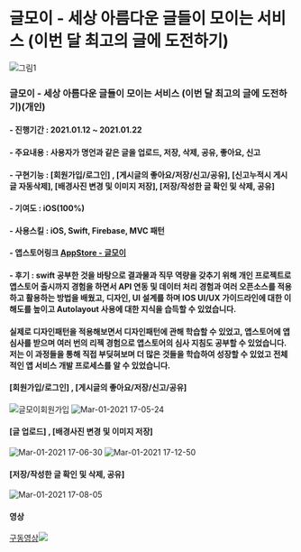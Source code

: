 # 글모이 - 세상 아름다운 글들이 모이는 서비스 (이번 달 최고의 글에 도전하기)
![그림1](https://user-images.githubusercontent.com/55137069/105467128-98bac380-5cd8-11eb-9eb9-49150b2272f1.png)


### 글모이 - 세상 아름다운 글들이 모이는 서비스 (이번 달 최고의 글에 도전하기)(개인)
#### - 진행기간 : 2021.01.12 ~ 2021.01.22
#### - 주요내용 : 사용자가 명언과 같은 글을 업로드, 저장, 삭제, 공유, 좋아요, 신고
#### - 구현기능 : [회원가입/로그인] , [게시글의 좋아요/저장/신고/공유], [신고누적시 게시글 자동삭제], [배경사진 변경 및 이미지 저장], [저장/작성한 글 확인 및 삭제, 공유]
#### - 기여도 : iOS(100%)
#### - 사용스킬 : iOS, Swift, Firebase, MVC 패턴
#### - 앱스토어링크 [AppStore - 글모이](https://apps.apple.com/kr/app/%EA%B8%80%EB%AA%A8%EC%9D%B4/id1550222956)

#### - 후기 : swift 공부한 것을 바탕으로 결과물과 직무 역량을 갖추기 위해 개인 프로젝트로 앱스토어 출시까지 경험을 하면서 API 연동 및 데이터 처리 경험과 여러 오픈소스를 적용하고 활용하는 방법을 배웠고, 디자인, UI 설계를 하며 IOS UI/UX 가이드라인에 대한 이해도를 높이고 Autolayout 사용에 대한 지식을 습득할 수 있었습니다.

#### 실제로 디자인패턴을 적용해보면서 디자인패턴에 관해 학습할 수 있었고, 앱스토어에 앱 심사를 받으며 여러 번의 리젝 경험으로 앱스토어의 심사 지침도 공부할 수 있었습니다. 저는 이 과정들을 통해 직접 부딪혀보며 더 많은 것들을 학습하여 성장할 수 있었고 전체적인 앱 서비스 개발 프로세스를 알 수 있었습니다.


#### [회원가입/로그인] , [게시글의 좋아요/저장/신고/공유]
![글모이회원가입](https://user-images.githubusercontent.com/55137069/109469065-df0dfa00-7ab0-11eb-917c-f5352550a1f9.gif) ![Mar-01-2021 17-05-24](https://user-images.githubusercontent.com/55137069/109469068-e0d7bd80-7ab0-11eb-9b7b-d1c43522adda.gif)

#### [글 업로드] , [배경사진 변경 및 이미지 저장]
![Mar-01-2021 17-06-30](https://user-images.githubusercontent.com/55137069/109469216-167ca680-7ab1-11eb-8a82-871517dffefd.gif) ![Mar-01-2021 17-12-50](https://user-images.githubusercontent.com/55137069/109469473-69eef480-7ab1-11eb-800a-a59c21e1f72e.gif)

#### [저장/작성한 글 확인 및 삭제, 공유]
![Mar-01-2021 17-08-05](https://user-images.githubusercontent.com/55137069/109469397-4f1c8000-7ab1-11eb-9cad-96cf79bb7f6a.gif)

#### 영상
[구동영상![](http://img.youtube.com/vi/eK9fz93OS-g/0.jpg)](http://www.youtube.com/watch?v=eK9fz93OS-g "글모이")
